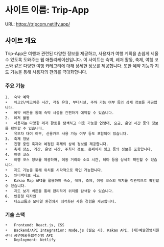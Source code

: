 # 사이트 이름: Trip-App 

URL: https://tripcom.netlify.app/

## 사이트 개요

Trip-App은 여행과 관련된 다양한 정보를 제공하고, 사용자가 여행 계획을 손쉽게 세울 수 있도록 도와주는 웹 애플리케이션입니다. 이 사이트는 숙박, 레저 활동, 축제, 여행 코스와 같은 다양한 여행 카테고리에 대해 상세한 정보를 제공합니다. 또한 예약 기능과 지도 기능을 통해 사용자의 편의를 극대화합니다.

### 주요 기능

	1.	숙박 예약
	•	체크인/체크아웃 시간, 객실 유형, 부대시설, 주차 가능 여부 등의 상세 정보를 제공합니다.
	•	예약 버튼을 통해 숙박 시설을 간편하게 예약할 수 있습니다.
	2.	레저 활동
	•	사용자는 다양한 레저 활동을 탐색하고 이용 가능한 연령대, 요금, 운영 시간 등의 정보를 확인할 수 있습니다.
	•	유모차 대여 여부, 신용카드 사용 가능 여부 등도 포함되어 있습니다.
	3.	축제 정보
	•	진행 중인 축제와 예정된 축제의 상세 정보를 제공합니다.
	•	축제 장소, 기간, 운영 시간, 주최자 정보, 홈페이지 링크 등의 정보를 포함합니다.
	4.	여행 코스
	•	여행 코스 정보를 제공하며, 이동 거리와 소요 시간, 테마 등을 상세히 확인할 수 있습니다.
	•	지도 기능을 통해 위치를 시각적으로 확인 가능합니다.
	5.	인터랙티브 지도
	•	Kakao Map API를 활용하여 숙소, 레저, 축제, 여행 코스의 위치를 직관적으로 확인할 수 있습니다.
	•	지도 보기 버튼을 통해 편리하게 위치를 탐색할 수 있습니다.
	6.	반응형 디자인
	•	데스크톱과 모바일 환경에서 최적화된 사용 경험을 제공합니다.
 
### 기술 스택

	•	Frontend: React.js, CSS
	•	Backend/API Integration: Node.js (필요 시), Kakao API, (재)예술경영지원센터 공연예술통합전산망 API
	•	Deployment: Netlify

